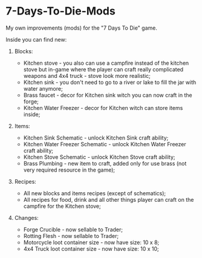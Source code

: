 # 7-Days-To-Die-Mods
My own improvements (mods) for the "7 Days To Die" game.

Inside you can find new:

1) Blocks:
    - Kitchen stove - you also can use a campfire instead of the kitchen stove but in-game where the player can craft really complicated weapons and 4x4 truck - stove look more realistic;
    - Kitchen sink - you don't need to go to a river or lake to fill the jar with water anymore;
    - Brass faucet - decor for Kitchen sink witch you can now craft in the forge;
    - Kitchen Water Freezer - decor for Kitchen witch can store items inside;

2) Items:
    - Kitchen Sink Schematic - unlock Kitchen Sink craft ability;
    - Kitchen Water Freezer Schematic - unlock Kitchen Water Freezer craft ability;
    - Kitchen Stove Schematic - unlock Kitchen Stove craft ability;
    - Brass Plumbing - new item to craft, added only for use brass (not very required resource in the game);

3) Recipes:
    - All new blocks and items recipes (except of schematics);
    - All recipes for food, drink and all other things player can craft on the campfire for the Kitchen stove;
    
4) Changes: 
    - Forge Crucible - now sellable to Trader;
    - Rotting Flesh - now sellable to Trader;
    - Motorcycle loot container size - now have size: 10 x 8;
    - 4x4 Truck loot container size - now have size: 10 x 10;
